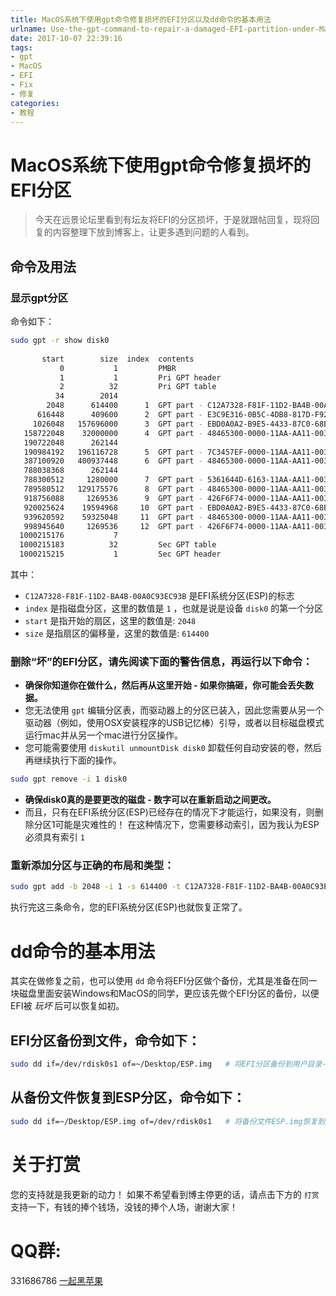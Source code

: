 ```yaml
---
title: MacOS系统下使用gpt命令修复损坏的EFI分区以及dd命令的基本用法
urlname: Use-the-gpt-command-to-repair-a-damaged-EFI-partition-under-Mac-OS-As-well-as-the-basic-usage-of-the-dd-command
date: 2017-10-07 22:39:16
tags:
- gpt
- MacOS
- EFI
- Fix
- 修复
categories:
- 教程
---
```


# MacOS系统下使用gpt命令修复损坏的EFI分区

> 今天在远景论坛里看到有坛友将EFI的分区损坏，于是就跟帖回复，现将回复的内容整理下放到博客上，让更多遇到问题的人看到。

## 命令及用法
### 显示gpt分区
命令如下：

```sh
sudo gpt -r show disk0
    
       start        size  index  contents
           0           1         PMBR
           1           1         Pri GPT header
           2          32         Pri GPT table
          34        2014         
        2048      614400      1  GPT part - C12A7328-F81F-11D2-BA4B-00A0C93EC93B
      616448      409600      2  GPT part - E3C9E316-0B5C-4DB8-817D-F92DF00215AE
     1026048   157696000      3  GPT part - EBD0A0A2-B9E5-4433-87C0-68B6B72699C7
   158722048    32000000      4  GPT part - 48465300-0000-11AA-AA11-00306543ECAC
   190722048      262144         
   190984192   196116728      5  GPT part - 7C3457EF-0000-11AA-AA11-00306543ECAC
   387100920   400937448      6  GPT part - 48465300-0000-11AA-AA11-00306543ECAC
   788038368      262144         
   788300512     1280000      7  GPT part - 5361644D-6163-11AA-AA11-00306543ECAC
   789580512   129175576      8  GPT part - 48465300-0000-11AA-AA11-00306543ECAC
   918756088     1269536      9  GPT part - 426F6F74-0000-11AA-AA11-00306543ECAC
   920025624    19594968     10  GPT part - EBD0A0A2-B9E5-4433-87C0-68B6B72699C7
   939620592    59325048     11  GPT part - 48465300-0000-11AA-AA11-00306543ECAC
   998945640     1269536     12  GPT part - 426F6F74-0000-11AA-AA11-00306543ECAC
  1000215176           7         
  1000215183          32         Sec GPT table
  1000215215           1         Sec GPT header
```

其中：

* `C12A7328-F81F-11D2-BA4B-00A0C93EC93B` 是EFI系统分区(ESP)的标志
* `index` 是指磁盘分区，这里的数值是 `1` ，也就是说是设备 `disk0` 的第一个分区
* `start` 是指开始的扇区，这里的数值是: `2048`
* `size`  是指扇区的偏移量，这里的数值是: `614400`

### 删除“坏”的EFI分区，请先阅读下面的警告信息，再运行以下命令：
* **确保你知道你在做什么，然后再从这里开始 - 如果你搞砸，你可能会丢失数据。**
* 您无法使用 `gpt` 编辑分区表，而驱动器上的分区已装入，因此您需要从另一个驱动器（例如，使用OSX安装程序的USB记忆棒）引导，或者以目标磁盘模式运行mac并从另一个mac进行分区操作。 
* 您可能需要使用 `diskutil unmountDisk disk0` 卸载任何自动安装的卷，然后再继续执行下面的操作。

```sh
sudo gpt remove -i 1 disk0
```

* **确保disk0真的是要更改的磁盘 - 数字可以在重新启动之间更改。**
*  而且，只有在EFI系统分区(ESP)已经存在的情况下才能运行，如果没有，则删除分区1可能是灾难性的！ 在这种情况下，您需要移动索引，因为我认为ESP必须具有索引 `1`

### 重新添加分区与正确的布局和类型：

```sh
sudo gpt add -b 2048 -i 1 -s 614400 -t C12A7328-F81F-11D2-BA4B-00A0C93EC93B disk3
```
执行完这三条命令，您的EFI系统分区(ESP)也就恢复正常了。

# dd命令的基本用法
其实在做修复之前，也可以使用 `dd` 命令将EFI分区做个备份，尤其是准备在同一块磁盘里面安装Windows和MacOS的同学，更应该先做个EFI分区的备份，以便EFI被 *玩坏* 后可以恢复如初。

## EFI分区备份到文件，命令如下：

```sh
sudo dd if=/dev/rdisk0s1 of=~/Desktop/ESP.img   # 将EFI分区备份到用户目录-桌面，文件名为：ESP.img
```

## 从备份文件恢复到ESP分区，命令如下：

```sh
sudo dd if=~/Desktop/ESP.img of=/dev/rdisk0s1   # 将备份文件ESP.img恢复到EFI分区
```

# 关于打赏
您的支持就是我更新的动力！
如果不希望看到博主停更的话，请点击下方的 `打赏` 支持一下，有钱的捧个钱场，没钱的捧个人场，谢谢大家！

# QQ群:
331686786 [一起黑苹果](http://shang.qq.com/wpa/qunwpa?idkey=db511a29e856f37cbb871108ffa77a6e79dde47e491b8f2c8d8fe4d3c310de91)

